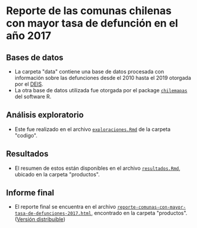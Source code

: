 # Reporte de las comunas chilenas con mayor tasa de defunción en el año 2017

## Bases de datos

* La carpeta "data" contiene una base de datos procesada con información sobre las defunciones desde el 2010 hasta el 2019 otorgada por el [DEIS](https://deis.minsal.cl/#datosabiertos). 
* La otra base de datos utilizada fue otorgada por el package [`chilemapas`](https://github.com/pachamaltese/chilemapas) del software R.

## Análisis exploratorio

* Este fue realizado en el archivo [`exploraciones.Rmd`](https://github.com/estebanrucan/reporte-comunas-tasa-defuncion-alta_2017/blob/master/codigo/exploraciones/exploratorio.Rmd) de la carpeta "codigo".

## Resultados

* El resumen de estos están disponibles en el archivo [`resultados.Rmd`](https://github.com/estebanrucan/reporte-comunas-tasa-defuncion-alta_2017/blob/master/productos/resultados/resultados.html), ubicado en la carpeta "productos".

## Informe final

* El reporte final se encuentra en el archivo [`reporte-comunas-con-mayor-tasa-de-defunciones-2017.html`](https://github.com/estebanrucan/reporte-comunas-tasa-defuncion-alta_2017/blob/master/productos/informe/reporte-comunas-con-mayor-tasa-de-defunciones-2017.html), encontrado en la carpeta "productos". ([Versión distribuible](http://happy-lalande-b0a47f.netlify.app/))
